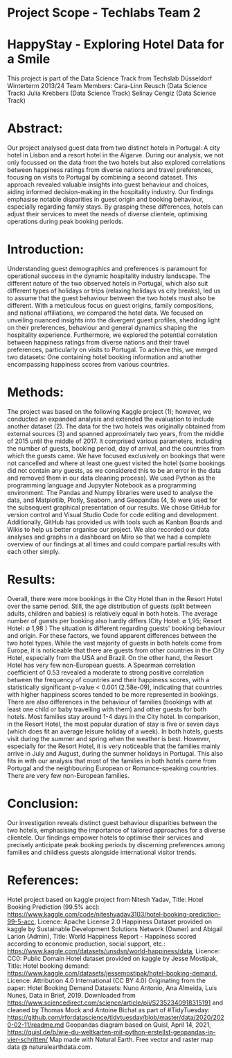 # Project Scope - Techlabs Team 2
# HappyStay - Exploring Hotel Data for a Smile

This project is part of the Data Science Track from Techslab Düsseldorf Winterterm 2013/24
Team Members:
Cara-Linn Reusch (Data Science Track)
Julia Krebbers (Data Science Track)
Selinay Cengiz (Data Science Track)


# Abstract:
Our project analysed guest data from two distinct hotels in Portugal: A city hotel in Lisbon and a resort hotel in the Algarve. During our analysis, we not only focussed on the data from the two hotels but also explored correlations between happiness ratings from diverse nations and travel preferences, focusing on visits to Portugal by combining a second dataset. This approach revealed valuable insights into guest behaviour and choices, aiding informed decision-making in the hospitality industry. Our findings emphasise notable disparities in guest origin and booking behaviour, especially regarding family stays. By grasping these differences, hotels can adjust their services to meet the needs of diverse clientele, optimising operations during peak booking periods.

# Introduction:
Understanding guest demographics and preferences is paramount for operational success in the dynamic hospitality industry landscape. The different nature of the two observed hotels in Portugal, which also suit different types of holidays or trips (relaxing holidays vs city breaks), led us to assume that the guest behaviour between the two hotels must also be different. With a meticulous focus on guest origins, family compositions, and national affiliations, we compared the hotel data. We focused on unveiling nuanced insights into the divergent guest profiles, shedding light on their preferences, behaviour and general dynamics shaping the hospitality experience. Furthermore, we explored the potential correlation between happiness ratings from diverse nations and their travel preferences, particularly on visits to Portugal. To achieve this, we merged two datasets: One containing hotel booking information and another encompassing happiness scores from various countries.

# Methods:
The project was based on the following Kaggle project (1); however, we conducted an expanded analysis and extended the evaluation to include another dataset (2). The data for the two hotels was originally obtained from external sources (3) and spanned approximately two years, from the middle of 2015 until the middle of 2017. It comprised various parameters, including the number of guests, booking period, day of arrival, and the countries from which the guests came. We have focused exclusively on bookings that were not cancelled and where at least one guest visited the hotel (some bookings did not contain any guests, as we considered this to be an error in the data and removed them in our data cleaning process). We used Python as the programming language and Jupyyter Notebook as a programming environment. The Pandas and Numpy libraries were used to analyse the data, and Matplotlib, Plotly, Seaborn, and Geopandas (4, 5) were used for the subsequent graphical presentation of our results. We chose GitHub for version control and Visual Studio Code for code editing and development. Additionally, GitHub has provided us with tools such as Kanban Boards and Wikis to help us better organise our project. We also recorded our data analyses and graphs in a dashboard on Miro so that we had a complete overview of our findings at all times and could compare partial results with each other simply. 

# Results:
Overall, there were more bookings in the City Hotel than in the Resort Hotel over the same period. Still, the age distribution of guests (split between adults, children and babies) is relatively equal in both hotels. The average number of guests per booking also hardly differs (City Hotel: ∅ 1,95; Resort Hotel: ∅ 1,98 )
The situation is different regarding guests' booking behaviour and origin. For these factors, we found apparent differences between the two hotel types. While the vast majority of guests in both hotels come from Europe, it is noticeable that there are guests from other countries in the City Hotel, especially from the USA and Brazil. On the other hand, the Resort Hotel has very few non-European guests. 
A Spearman correlation coefficient of 0.53 revealed a moderate to strong positive correlation between the frequency of countries and their happiness scores, with a statistically significant p-value < 0.001 (2.58e-09), indicating that countries with higher happiness scores tended to be more represented in bookings.
There are also differences in the behaviour of families (bookings with at least one child or baby travelling with them) and other guests for both hotels. Most families stay around 1-4 days in the City hotel. In comparison, in the Resort Hotel, the most popular duration of stay is five or seven days (which does fit an average leisure holiday of a week). In both hotels, guests visit during the summer and spring when the weather is best. However, especially for the Resort Hotel, it is very noticeable that the families mainly arrive in July and August, during the summer holidays in Portugal. This also fits in with our analysis that most of the families in both hotels come from Portugal and the neighbouring European or Romance-speaking countries. There are very few non-European families.  

# Conclusion: 
Our investigation reveals distinct guest behaviour disparities between the two hotels, emphasising the importance of tailored approaches for a diverse clientele. Our findings empower hotels to optimise their services and precisely anticipate peak booking periods by discerning preferences among families and childless guests alongside international visitor trends.

# References:
Hotel project based on kaggle project from Nitesh Yadav, Title: Hotel Booking Prediction (99.5% acc): https://www.kaggle.com/code/niteshyadav3103/hotel-booking-prediction-99-5-acc, Licence: Apache License 2.0
Happiness Dataset provided on kaggle by Sustainable Development Solutions Network (Owner) and Abigail Larion (Admin), Title: World Happiness Report - Happiness scored according to economic production, social support, etc.: https://www.kaggle.com/datasets/unsdsn/world-happiness/data, Licence: CC0: Public Domain
Hotel dataset provided on kaggle by Jesse Mostipak, Title: Hotel booking demand:
https://www.kaggle.com/datasets/jessemostipak/hotel-booking-demand, Licence: Attribution 4.0 International (CC BY 4.0)
Originating from the paper: Hotel Booking Demand Datasets: Nuno Antonio, Ana Almeida, Luis Nunes, Data in Brief, 2019. Downloaded from  https://www.sciencedirect.com/science/article/pii/S2352340918315191  and cleaned by Thomas Mock and Antoine Bichat as part of #TidyTuesday: https://github.com/rfordatascience/tidytuesday/blob/master/data/2020/2020-02-11/readme.md
Geopandas diagram based on Quisl, April 14, 2021, https://quisl.de/b/wie-du-weltkarten-mit-python-erstellst-geopandas-in-vier-schritten/
Map made with Natural Earth. Free vector and raster map data @ naturalearthdata.com.

